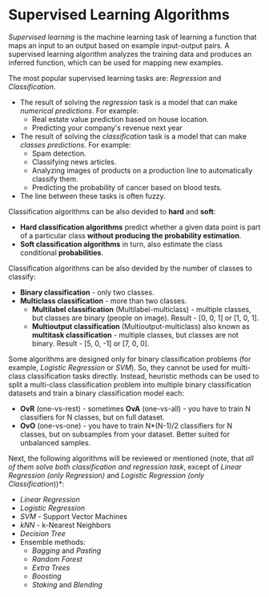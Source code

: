 # Supervised Learning Algorithms

*Supervised learning* is the machine learning task of learning a function that maps an input to an output based on example input-output pairs. 
A supervised learning algorithm analyzes the training data and produces an inferred function, which can be used for mapping new examples.

The most popular supervised learning tasks are: *Regression* and *Classification*.
- The result of solving the *regression* task is a model that can make *numerical predictions*. For example:
  - Real estate value prediction based on house location.
  - Predicting your company's revenue next year
- The result of solving the *classification* task is a model that can make *classes predictions*. For example:
  - Spam detection.
  - Classifying news articles.
  - Analyzing images of products on a production line to automatically classify them.
  - Predicting the probability of cancer based on blood tests.
- The line between these tasks is often fuzzy.

Classification algorithms can be also devided to **hard** and **soft**:
- **Hard classification algorithms** predict whether a given data point is part of a particular class **without producing the probability estimation**.
- **Soft classification algorithms** in turn, also estimate the class conditional **probabilities**.

Classification algorithms can be also devided by the number of classes to classify:
- **Binary classification** - only two classes.
- **Multiclass classification** - more than two classes.
  - **Multilabel classification** (Multilabel-multiclass) - multiple classes, but classes are binary (people on image). Result - [0, 0, 1] or [1, 0, 1].
  - **Multioutput classification** (Multioutput-multiclass) also known as **multitask classification** - multiple classes, but classes are not binary. Result - [5, 0, -1] or [7, 0, 0].

Some algorithms are designed only for binary classification problems (for example, *Logistic Regression* or *SVM*). So, they cannot be used for multi-class classification tasks directly. 
Instead, heuristic methods can be used to split a multi-class classification problem into multiple binary classification datasets and train a binary classification model each:
- **OvR** (one-vs-rest) - sometimes **OvA** (one-vs-all) - you have to train N classifiers for N classes, but on full dataset.
- **OvO** (one-vs-one) - you have to train N*(N-1)/2 classifiers for N classes, but on subsamples from your dataset. Better suited for unbalanced samples.


Next, the following algorithms will be reviewed or mentioned (note, that *all of them solve both classification and regression task*, except of *Linear Regression (only Regression)* and *Logistic Regression (only Classification*))*:
- *Linear Regression*
- *Logistic Regression*
- *SVM* - Support Vector Machines
- *kNN* - k-Nearest Neighbors
- *Decision Tree*
- Ensemble methods:
  - *Bagging* and *Pasting*
  - *Random Forest*
  - *Extra Trees*
  - *Boosting*
  - *Staking* and *Blending*